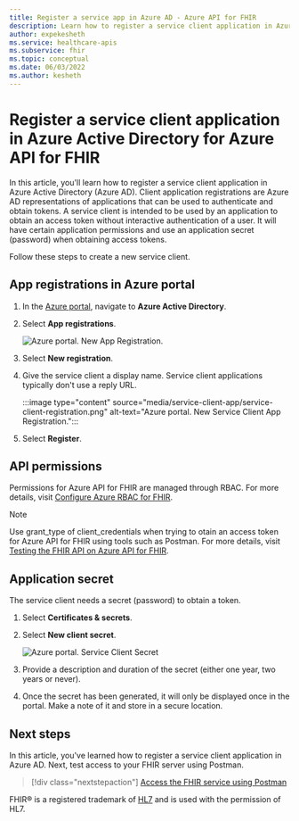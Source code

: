 ```yaml
---
title: Register a service app in Azure AD - Azure API for FHIR
description: Learn how to register a service client application in Azure Active Directory. 
author: expekesheth
ms.service: healthcare-apis
ms.subservice: fhir
ms.topic: conceptual
ms.date: 06/03/2022
ms.author: kesheth
---
```


# Register a service client application in Azure Active Directory for Azure API for FHIR

In this article, you'll learn how to register a service client application in Azure Active Directory (Azure AD). Client application registrations are Azure AD representations of applications that can be used to authenticate and obtain tokens. A service client is intended to be used by an application to obtain an access token without interactive authentication of a user. It will have certain application permissions and use an application secret (password) when obtaining access tokens.

Follow these steps to create a new service client.

## App registrations in Azure portal

1. In the [Azure portal](https://portal.azure.com), navigate to **Azure Active Directory**.

2. Select **App registrations**.

    ![Azure portal. New App Registration.](media/add-azure-active-directory/portal-aad-new-app-registration.png)

3. Select **New registration**.

4. Give the service client a display name. Service client applications typically don't use a reply URL.

    :::image type="content" source="media/service-client-app/service-client-registration.png" alt-text="Azure portal. New Service Client App Registration.":::

5. Select **Register**.

## API permissions

Permissions for Azure API for FHIR are managed through RBAC. For more details, visit [Configure Azure RBAC for FHIR](configure-azure-rbac.md).

>[!NOTE]
>Use  grant_type of client_credentials when trying to otain an access token for Azure API for FHIR using tools such as Postman. For more details, visit [Testing the FHIR API on Azure API for FHIR](tutorial-web-app-test-postman.md).

## Application secret

The service client needs a secret (password) to obtain a token.

1. Select **Certificates & secrets**.
2. Select **New client secret**.

    ![Azure portal. Service Client Secret](media/add-azure-active-directory/portal-aad-register-new-app-registration-service-client-secret.png)

3. Provide a description and duration of the secret (either one year, two years or never).

4. Once the secret has been generated, it will only be displayed once in the portal. Make a note of it and store in a secure location.

## Next steps

In this article, you've learned how to register a service client application in Azure AD. Next, test access to your FHIR server using Postman.
 
>[!div class="nextstepaction"]
>[Access the FHIR service using Postman](./../fhir/use-postman.md)

FHIR&#174; is a registered trademark of [HL7](https://hl7.org/fhir/) and is used with the permission of HL7.
